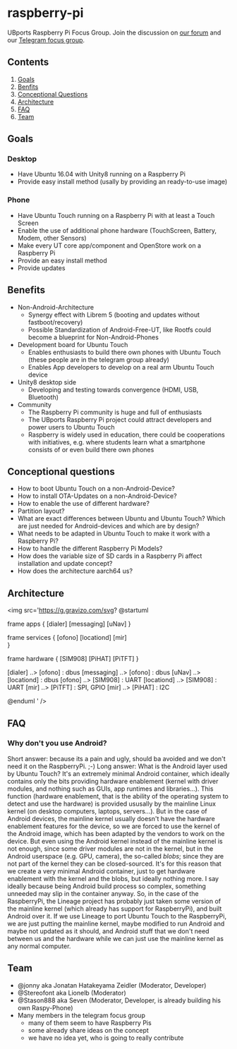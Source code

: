 # raspberry-pi
UBports Raspberry Pi Focus Group. Join the discussion on [our forum](https://forums.ubports.com/category/43/ut-for-raspberry-pi) and our [Telegram focus group](https://t.me/UBports_pi).

## Contents
1. [Goals](#goals)
2. [Benfits](#benefits)
3. [Conceptional Questions](#conceptional-questions)
4. [Architecture](#architecture)
5. [FAQ](#faq)
6. [Team](#team)

## Goals
### Desktop
* Have Ubuntu 16.04 with Unity8 running on a Raspberry Pi
* Provide easy install method (usally by providing an ready-to-use image)
### Phone
* Have Ubuntu Touch running on a Raspberry Pi with at least a Touch Screen
* Enable the use of additional phone hardware (TouchScreen, Battery, Modem, other
Sensors)
* Make every UT core app/component and OpenStore work on a Raspberry Pi
* Provide an easy install method
* Provide updates

## Benefits
* Non-Android-Architecture
  * Synergy effect with Librem 5 (booting and updates without fastboot/recovery)
  * Possible Standardization of Android-Free-UT, like Rootfs could become a blueprint for
Non-Android-Phones
* Development board for Ubuntu Touch
  * Enables enthusiasts to build there own phones with Ubuntu Touch (these people are in
the telegram group already)
  * Enables App developers to develop on a real arm Ubuntu Touch device
* Unity8 desktop side
  * Developing and testing towards convergence (HDMI, USB, Bluetooth)
* Community
  * The Raspberry Pi community is huge and full of enthusiasts
  * The UBports Raspberry Pi project could attract developers and power users to Ubuntu
Touch
  * Raspberry is widely used in education, there could be cooperations with initiatives, e.g.
where students learn what a smartphone consists of or even build there own phones

## Conceptional questions
* How to boot Ubuntu Touch on a non-Android-Device?
* How to install OTA-Updates on a non-Android-Device?
* How to enable the use of different hardware?
* Partition layout?
* What are exact differences between Ubuntu and Ubuntu Touch? Which are just needed for
Android-devices and which are by design?
* What needs to be adapted in Ubuntu Touch to make it work with a Raspberry Pi?
* How to handle the different Raspberry Pi Models?
* How does the variable size of SD cards in a Raspberry Pi affect installation and update
concept?
* How does the architecture aarch64 us? 

## Architecture

<img src='https://g.gravizo.com/svg?
@startuml

frame apps {
[dialer]
[messaging]
[uNav]
}

frame services {
[ofono]
[locationd]
[mir]  
}

frame hardware {
[SIM908]
[PiHAT]
[PiTFT]
}

[dialer] ..> [ofono] : dbus
[messaging] ..> [ofono] : dbus
[uNav] ..> [locationd] : dbus
[ofono] ..> [SIM908] : UART
[locationd] ..> [SIM908] : UART
[mir] ..> [PiTFT] : SPI, GPIO
[mir] ..> [PiHAT] : I2C

@enduml
' />

## FAQ
### Why don't you use Android?
Short answer: because its a pain and ugly, should ba avoided and we don't need it on the RaspberryPi. ;-)
Long answer: What is the Android layer used by Ubuntu Touch? It's an extremely minimal Android container, which ideally contains only the bits providing hardware enablement (kernel with driver modules, and nothing such as GUIs, app runtimes and libraries...).
This function (hardware enablement, that is the ability of the operating system to detect and use the hardware) is provided ususally by the mainline Linux kernel (on desktop computers, laptops, servers...). But in the case of Android devices, the mainline kernel usually doesn't have the hardware enablement features for the device, so we are forced to use the kernel of the Android image, which has been adapted by the vendors to work on the device. But even using the Android kernel instead of the mainline kernel is not enough, since some driver modules are not in the kernel, but in the Android userspace (e.g. GPU, camera), the so-called *blobs*; since they are not part of the kernel they can be closed-sourced.
It's for this reason that we create a very minimal Android container, just to get hardware enablement with the kernel and the blobs, but ideally nothing more. I say ideally because being Android build process so complex, something unneeded may slip in the container anyway.
So, in the case of the RaspberryPi, the Lineage project has probably just taken some version of the mainline kernel (which already has support for RaspberryPi), and built Android over it. If we use Lineage to port Ubuntu Touch to the RaspberryPi, we are just putting the mainline kernel, maybe modified to run Android and maybe not updated as it should, and Android stuff that we don't need between us and the hardware while we can just use the mainline kernel as any normal computer.

## Team
* @jonny aka Jonatan Hatakeyama Zeidler (Moderator, Developer)
* @Stereofont aka Lionelb (Moderator)
* @Stason888 aka Seven (Moderator, Developer, is already building his own Raspy-Phone)
* Many members in the telegram focus group
  * many of them seem to have Raspberry Pis
  * some already share ideas on the concept
  * we have no idea yet, who is going to really contribute
